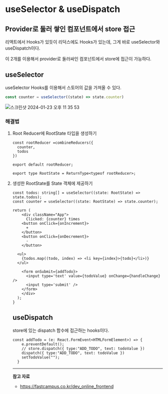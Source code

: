 # useSelector & useDispatch

## Provider로 둘러 쌓인 컴포넌트에서 store 접근

리액트에서 Hooks가 있듯이 리덕스에도 Hooks가 있는데, 그게 바로 useSelector와 useDispatch이다.

이 2개를 이용해서 provider로 둘러싸인 컴포넌트에서 store에 접근이 가능하다.

## useSelector

useSelector Hooks를 이용해서 스토어의 값을 가져올 수 있다.

```jsx
const counter = useSelector((state) => state.counter)
```

![스크린샷 2024-01-23 오후 11 35 53](https://github.com/Heo-y-y/development-blog/assets/112863029/782254b1-2e28-4f4a-9130-f7dbd80454e1)

### 해결법

1. Root Reducer에 RootState 타입을 생성하기
    
    ```tsx
    const rootReducer =combineReducers({
      counter,
      todos
    })
    
    export default rootReducer;
    
    export type RootState = ReturnType<typeof rootReducer>;
    ```
    
2. 생성한 RootState를 State 객체에 제공하기
    
    ```tsx
    const todos: string[] = useSelector((state: RootState) => state.todos);
    const counter = useSelector((state: RootState) => state.counter);
    ```
    
    ```tsx
    return (
        <div className="App">
          Clicked: {counter} times
        <button onClick={onIncrement}>
          +
        </button>
        <button onClick={onDecrement}>
          -
        </button>
    
      <ul>
        {todos.map((todo, index) => <li key={index}>{todo}</li>)}
      </ul>
    
        <form onSubmit={addTodo}>
          <input type='text' value={todoValue} onChange={handleChange} />
          <input type='submit' />
        </form>
        </div>
      );
    }
    ```
    
    ## useDispatch
    
    store에 있는 dispatch 함수에 접근하는 hooks이다.
    
    ```tsx
    const addTodo = (e: React.FormEvent<HTMLFormElement>) => {
        e.preventDefault();
        // store.dispatch({ type:"ADD_TODO", text: todoValue })
        dispatch({ type:"ADD_TODO", text: todoValue })
        setTodoValue("");
      }
    ```
    
    ---
    
    **참고 자료**
    
    - <https://fastcampus.co.kr/dev_online_frontend>
